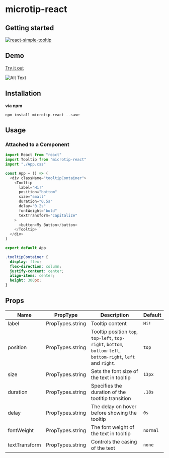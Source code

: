 # microtip-react

## Getting started

[![react-simple-tooltip](https://nodei.co/npm/microtip-react.png?downloads=true&downloadRank=true&stars=true)](https://nodei.co/npm/microtip-react)

## Demo

[Try it out](https://stark-shore-89144.herokuapp.com/)

![Alt Text](https://thumbs.gfycat.com/SophisticatedDependableFlycatcher-size_restricted.gif)

## Installation

**via npm**

```shell
npm install microtip-react --save
```

## Usage

### Attached to a Component

```javascript
import React from "react"
import Tooltip from "microtip-react"
import "./App.css"

const App = () => (
  <div className="tooltipContainer">
    <Tooltip
      label="Hi!"
      position="bottom"
      size="small"
      duration="0.5s"
      delay="0.2s"
      fontWeight="bold"
      textTransform="capitalize"
    >
      <button>My Button</button>
    </Tooltip>
  </div>
)

export default App
```

```css
.tooltipContainer {
  display: flex;
  flex-direction: column;
  justify-content: center;
  align-items: center;
  height: 300px;
}
```

## Props

| Name          | PropType         | Description                                                                                                   | Default  |
| ------------- | ---------------- | ------------------------------------------------------------------------------------------------------------- | -------- |
| label         | PropTypes.string | Tooltip content                                                                                               | `Hi!`    |
| position      | PropTypes.string | Tooltip position `top`, `top-left`, `top-right`, `bottom`, `bottom-left`, `bottom-right`, `left` and `right`. | `top`    |
| size          | PropTypes.string | Sets the font size of the text in tooltip                                                                     | `13px`   |
| duration      | PropTypes.string | Specifies the duration of the tootltip transition                                                             | `.18s`   |
| delay         | PropTypes.string | The delay on hover before showing the tooltip                                                                 | `0s`     |
| fontWeight    | PropTypes.string | The font weight of the text in tooltip                                                                        | `normal` |
| textTransform | PropTypes.string | Controls the casing of the text                                                                               | `none`   |
